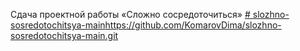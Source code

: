 Сдача проектной работы «Сложно сосредоточиться»
[# slozhno-sosredotochitsya-main](https://github.com/KomarovDima/slozhno-sosredotochitsya-main.git)https://github.com/KomarovDima/slozhno-sosredotochitsya-main.git

